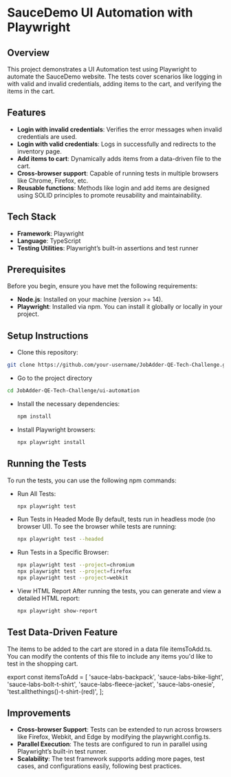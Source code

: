 # SauceDemo UI Automation with Playwright

## Overview

This project demonstrates a UI Automation test using Playwright to automate the SauceDemo website. The tests cover scenarios like logging in with valid and invalid credentials, adding items to the cart, and verifying the items in the cart.

## Features

- **Login with invalid credentials**: Verifies the error messages when invalid credentials are used.
- **Login with valid credentials**: Logs in successfully and redirects to the inventory page.
- **Add items to cart**: Dynamically adds items from a data-driven file to the cart.
- **Cross-browser support**: Capable of running tests in multiple browsers like Chrome, Firefox, etc.
- **Reusable functions**: Methods like login and add items are designed using SOLID principles to promote reusability and maintainability.

## Tech Stack

- **Framework**: Playwright
- **Language**: TypeScript
- **Testing Utilities**: Playwright’s built-in assertions and test runner

## Prerequisites

Before you begin, ensure you have met the following requirements:

- **Node.js**: Installed on your machine (version >= 14).
- **Playwright**: Installed via npm. You can install it globally or locally in your project.

## Setup Instructions

- Clone this repository:

```bash
git clone https://github.com/your-username/JobAdder-QE-Tech-Challenge.git
```

- Go to the project directory

```bash
cd JobAdder-QE-Tech-Challenge/ui-automation
```

- Install the necessary dependencies:

  ```bash
  npm install

  ```

- Install Playwright browsers:
  ```bash
  npx playwright install
  ```

## Running the Tests

To run the tests, you can use the following npm commands:

- Run All Tests:

  ```bash
  npx playwright test

  ```

- Run Tests in Headed Mode
  By default, tests run in headless mode (no browser UI). To see the browser while tests are running:

  ```bash
  npx playwright test --headed

  ```

- Run Tests in a Specific Browser:

  ```bash
  npx playwright test --project=chromium
  npx playwright test --project=firefox
  npx playwright test --project=webkit

  ```

- View HTML Report
  After running the tests, you can generate and view a detailed HTML report:
  ```bash
  npx playwright show-report
  ```

## Test Data-Driven Feature

The items to be added to the cart are stored in a data file itemsToAdd.ts. You can modify the contents of this file to include any items you'd like to test in the shopping cart.

export const itemsToAdd = [
'sauce-labs-backpack',
'sauce-labs-bike-light',
'sauce-labs-bolt-t-shirt',
'sauce-labs-fleece-jacket',
'sauce-labs-onesie',
'test.allthethings()-t-shirt-(red)',
];

## Improvements

- **Cross-browser Support**: Tests can be extended to run across browsers like Firefox, Webkit, and Edge by modifying the playwright.config.ts.
- **Parallel Execution**: The tests are configured to run in parallel using Playwright’s built-in test runner.
- **Scalability**: The test framework supports adding more pages, test cases, and configurations easily, following best practices.
